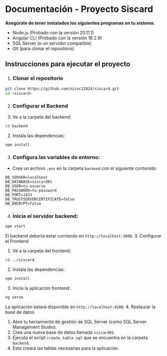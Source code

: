 # Documentación - Proyecto Siscard

**Asegúrate de tener instalados los siguientes programas en tu sistema:**

- Node.js (Probado con la versión 20.11.1)
- Angular CLI (Probado con la versión 18.2.9)
- SQL Server (o un servidor compatible)
- Git (para clonar el repositorio)

## Instrucciones para ejecutar el proyecto

1. ### Clonar el repositorio

```bash
git clone https://github.com/nicoc12024/siscard.git
cd <siscard>
```

2. ### Configurar el Backend
1. Ve a la carpeta del backend:

```bash
cd backend
```

2. Instala las dependencias:

```bash
npm install
```

3. ### Configura las variables de entorno:

- Crea un archivo `.env` en la carpeta `backend` con el siguiente contenido:

```env
DB_SERVER=localhost
DB_DATABASE=siscard01
DB_USER=tu-usuario
DB_PASSWORD=tu-password
DB_PORT=1433
DB_TRUSTSERVERCERTIFICATE=false
DB_ENCRYPT=false
```

4. ### Inicia el servidor backend:

```bash
npm start
```

El backend debería estar corriendo en `http://localhost:3000`. 3. Configurar el Frontend

1. Ve a la carpeta del frontend:

```bash
cd ../siscard
```

2. Instala las dependencias:

```bash
npm install
```

3. Inicia la aplicación frontend:

```bash
ng serve
```

La aplicación estará disponible en `http://localhost:4200`. 4. Restaurar la base de datos

1. Abre tu herramienta de gestión de SQL Server (como SQL Server Management Studio).
2. Crea una nueva base de datos llamada `siscard01`.
3. Ejecuta el script `create_table.sql` que se encuentra en la carpeta `backend`.
4. Esto creará las tablas necesarias para la aplicación.
